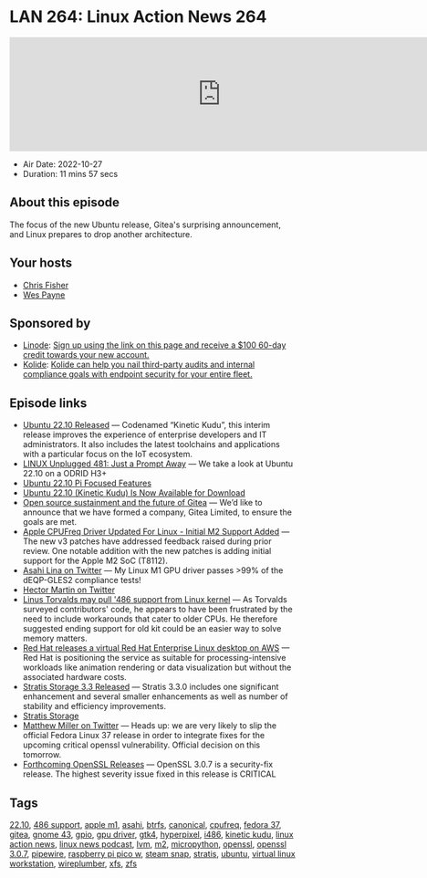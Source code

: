 # LAN 264: Linux Action News 264

<iframe src="https://player.fireside.fm/v2/DAcK9LdX+D8bJHhI1?theme=dark" width="740" height="200" frameborder="0" scrolling="no"></iframe>

* Air Date: 2022-10-27
* Duration: 11 mins 57 secs

## About this episode

The focus of the new Ubuntu release, Gitea's surprising announcement, and Linux prepares to drop another architecture.

## Your hosts
* [Chris Fisher](https://linuxactionnews.com/hosts/chris)
* [Wes Payne](https://linuxactionnews.com/hosts/wes)

## Sponsored by

  * [Linode](http://linode.com/lan): [Sign up using the link on this page and receive a $100 60-day credit towards your new account. ](http://linode.com/lan)
  * [Kolide](https://l.kolide.co/3klbWzr): [Kolide can help you nail third-party audits and internal compliance goals with endpoint security for your entire fleet. ](https://l.kolide.co/3klbWzr)



## Episode links

  * [Ubuntu 22.10 Released](https://ubuntu.com/blog/canonical-releases-ubuntu-22-10-kinetic-kudu "Ubuntu 22.10 Released") — Codenamed “Kinetic Kudu”, this interim release improves the experience of enterprise developers and IT administrators. It also includes the latest toolchains and applications with a particular focus on the IoT ecosystem.
  * [LINUX Unplugged 481: Just a Prompt Away](https://linuxunplugged.com/481 "LINUX Unplugged 481: Just a Prompt Away") — We take a look at Ubuntu 22.10 on a ODRID H3+
  * [Ubuntu 22.10 Pi Focused Features](https://ubuntu.com//blog/ubuntu-22-10-on-the-raspberry-pi-delivers-new-display-support-and-the-full-micropython-stack "Ubuntu 22.10 Pi Focused Features")
  * [Ubuntu 22.10 (Kinetic Kudu) Is Now Available for Download](https://9to5linux.com/ubuntu-22-10-kinetic-kudu-is-now-available-for-download-this-is-whats-new "Ubuntu 22.10 \(Kinetic Kudu\) Is Now Available for Download")
  * [Open source sustainment and the future of Gitea](https://blog.gitea.io/2022/10/open-source-sustainment-and-the-future-of-gitea/ "Open source sustainment and the future of Gitea") — We’d like to announce that we have formed a company, Gitea Limited, to ensure the goals are met. 
  * [Apple CPUFreq Driver Updated For Linux - Initial M2 Support Added](https://www.phoronix.com/news/Apple-CPUFreq-Linux-v3 "Apple CPUFreq Driver Updated For Linux - Initial M2 Support Added") — The new v3 patches have addressed feedback raised during prior review. One notable addition with the new patches is adding initial support for the Apple M2 SoC (T8112).
  * [Asahi Lina on Twitter](https://twitter.com/linaasahi/status/1583444549648543744 "Asahi Lina on Twitter") — My Linux M1 GPU driver passes >99% of the dEQP-GLES2 compliance tests!
  * [Hector Martin on Twitter](https://twitter.com/marcan42/status/1582364276052078593 "Hector Martin on Twitter")
  * [Linus Torvalds may pull '486 support from Linux kernel](https://www.theregister.com/2022/10/25/486_support_linux_kernel_ending/ "Linus Torvalds may pull '486 support from Linux kernel") — As Torvalds surveyed contributors' code, he appears to have been frustrated by the need to include workarounds that cater to older CPUs. He therefore suggested ending support for old kit could be an easier way to solve memory matters.
  * [Red Hat releases a virtual Red Hat Enterprise Linux desktop on AWS](https://siliconangle.com/2022/10/20/red-hats-virtual-linux-workstation-now-available-aws/ "Red Hat releases a virtual Red Hat Enterprise Linux desktop on AWS") — Red Hat is positioning the service as suitable for processing-intensive workloads like animation rendering or data visualization but without the associated hardware costs.
  * [Stratis Storage 3.3 Released](https://www.phoronix.com/news/Stratis-Storage-3.3 "Stratis Storage 3.3 Released") — Stratis 3.3.0 includes one significant enhancement and several smaller enhancements as well as number of stability and efficiency improvements.
  * [Stratis Storage](https://stratis-storage.github.io/stratis-release-notes-3-3-0/ "Stratis Storage")
  * [Matthew Miller on Twitter](https://twitter.com/mattdm/status/1585285318265262081 "Matthew Miller on Twitter") — Heads up: we are very likely to slip the official Fedora Linux 37 release in order to integrate fixes for the upcoming critical openssl vulnerability. Official decision on this tomorrow.
  * [Forthcoming OpenSSL Releases](https://mta.openssl.org/pipermail/openssl-announce/2022-October/000238.html "Forthcoming OpenSSL Releases") — OpenSSL 3.0.7 is a security-fix release. The highest severity issue fixed in this release is CRITICAL



## Tags

[22.10](https://linuxactionnews.com/tags/22.10), [486 support](https://linuxactionnews.com/tags/486%20support), [apple m1](https://linuxactionnews.com/tags/apple%20m1), [asahi](https://linuxactionnews.com/tags/asahi), [btrfs](https://linuxactionnews.com/tags/btrfs), [canonical](https://linuxactionnews.com/tags/canonical), [cpufreq](https://linuxactionnews.com/tags/cpufreq), [fedora 37](https://linuxactionnews.com/tags/fedora%2037), [gitea](https://linuxactionnews.com/tags/gitea), [gnome 43](https://linuxactionnews.com/tags/gnome%2043), [gpio](https://linuxactionnews.com/tags/gpio), [gpu driver](https://linuxactionnews.com/tags/gpu%20driver), [gtk4](https://linuxactionnews.com/tags/gtk4), [hyperpixel](https://linuxactionnews.com/tags/hyperpixel), [i486](https://linuxactionnews.com/tags/i486), [kinetic kudu](https://linuxactionnews.com/tags/kinetic%20kudu), [linux action news](https://linuxactionnews.com/tags/linux%20action%20news), [linux news podcast](https://linuxactionnews.com/tags/linux%20news%20podcast), [lvm](https://linuxactionnews.com/tags/lvm), [m2](https://linuxactionnews.com/tags/m2), [micropython](https://linuxactionnews.com/tags/micropython), [openssl](https://linuxactionnews.com/tags/openssl), [openssl 3.0.7](https://linuxactionnews.com/tags/openssl%203.0.7), [pipewire](https://linuxactionnews.com/tags/pipewire), [raspberry pi pico w](https://linuxactionnews.com/tags/raspberry%20pi%20pico%20w), [steam snap](https://linuxactionnews.com/tags/steam%20snap), [stratis](https://linuxactionnews.com/tags/stratis), [ubuntu](https://linuxactionnews.com/tags/ubuntu), [virtual linux workstation](https://linuxactionnews.com/tags/virtual%20linux%20workstation), [wireplumber](https://linuxactionnews.com/tags/wireplumber), [xfs](https://linuxactionnews.com/tags/xfs), [zfs](https://linuxactionnews.com/tags/zfs)